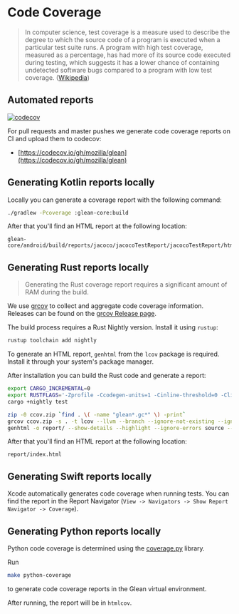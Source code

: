 # Code Coverage

> In computer science, test coverage is a measure used to describe the degree to which the source code of a program is executed when a particular test suite runs.
> A program with high test coverage, measured as a percentage, has had more of its source code executed during testing,
> which suggests it has a lower chance of containing undetected software bugs compared to a program with low test coverage.
> ([Wikipedia](https://en.wikipedia.org/wiki/Code_coverage))

## Automated reports

[![codecov](https://codecov.io/gh/mozilla/glean/branch/master/graph/badge.svg)](https://codecov.io/gh/mozilla/glean)

For pull requests and master pushes we generate code coverage reports on CI and upload them to codecov:

* [https://codecov.io/gh/mozilla/glean](https://codecov.io/gh/mozilla/glean)

## Generating Kotlin reports locally

Locally you can generate a coverage report with the following command:


```bash
./gradlew -Pcoverage :glean-core:build
```

After that you'll find an HTML report at the following location:

```
glean-core/android/build/reports/jacoco/jacocoTestReport/jacocoTestReport/html/index.html
```

## Generating Rust reports locally

> Generating the Rust coverage report requires a significant amount of RAM during the build.

We use [grcov](https://github.com/mozilla/grcov) to collect and aggregate code coverage information.
Releases can be found on the [grcov Release page](https://github.com/mozilla/grcov/releases).

The build process requires a Rust Nightly version. Install it using `rustup`:

```bash
rustup toolchain add nightly
```

To generate an HTML report, `genhtml` from the `lcov` package is required. Install it through your system's package manager.

After installation you can build the Rust code and generate a report:

```bash
export CARGO_INCREMENTAL=0
export RUSTFLAGS='-Zprofile -Ccodegen-units=1 -Cinline-threshold=0 -Clink-dead-code -Coverflow-checks=off -Zno-landing-pads'
cargo +nightly test

zip -0 ccov.zip `find . \( -name "glean*.gc*" \) -print`
grcov ccov.zip -s . -t lcov --llvm --branch --ignore-not-existing --ignore-dir "/*" -o lcov.info
genhtml -o report/ --show-details --highlight --ignore-errors source --legend lcov.info
```

After that you'll find an HTML report at the following location:

```
report/index.html
```

## Generating Swift reports locally

Xcode automatically generates code coverage when running tests.
You can find the report in the Report Navigator (`View -> Navigators -> Show Report Navigator -> Coverage`).

## Generating Python reports locally

Python code coverage is determined using the [coverage.py](https://coverage.readthedocs.io/en/latest/) library.

Run

```bash
make python-coverage
```

to generate code coverage reports in the Glean virtual environment.

After running, the report will be in `htmlcov`.
